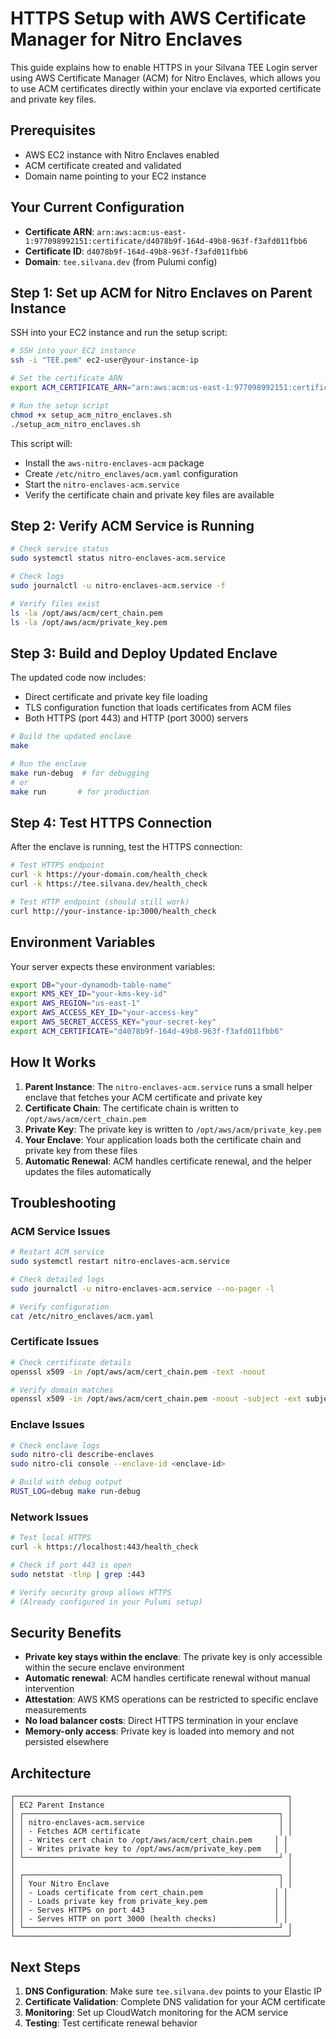 # HTTPS Setup with AWS Certificate Manager for Nitro Enclaves

This guide explains how to enable HTTPS in your Silvana TEE Login server using AWS Certificate Manager (ACM) for Nitro Enclaves, which allows you to use ACM certificates directly within your enclave via exported certificate and private key files.

## Prerequisites

- AWS EC2 instance with Nitro Enclaves enabled
- ACM certificate created and validated
- Domain name pointing to your EC2 instance

## Your Current Configuration

- **Certificate ARN**: `arn:aws:acm:us-east-1:977098992151:certificate/d4078b9f-164d-49b8-963f-f3afd011fbb6`
- **Certificate ID**: `d4078b9f-164d-49b8-963f-f3afd011fbb6`
- **Domain**: `tee.silvana.dev` (from Pulumi config)

## Step 1: Set up ACM for Nitro Enclaves on Parent Instance

SSH into your EC2 instance and run the setup script:

```bash
# SSH into your EC2 instance
ssh -i "TEE.pem" ec2-user@your-instance-ip

# Set the certificate ARN
export ACM_CERTIFICATE_ARN="arn:aws:acm:us-east-1:977098992151:certificate/d4078b9f-164d-49b8-963f-f3afd011fbb6"

# Run the setup script
chmod +x setup_acm_nitro_enclaves.sh
./setup_acm_nitro_enclaves.sh
```

This script will:

- Install the `aws-nitro-enclaves-acm` package
- Create `/etc/nitro_enclaves/acm.yaml` configuration
- Start the `nitro-enclaves-acm.service`
- Verify the certificate chain and private key files are available

## Step 2: Verify ACM Service is Running

```bash
# Check service status
sudo systemctl status nitro-enclaves-acm.service

# Check logs
sudo journalctl -u nitro-enclaves-acm.service -f

# Verify files exist
ls -la /opt/aws/acm/cert_chain.pem
ls -la /opt/aws/acm/private_key.pem
```

## Step 3: Build and Deploy Updated Enclave

The updated code now includes:

- Direct certificate and private key file loading
- TLS configuration function that loads certificates from ACM files
- Both HTTPS (port 443) and HTTP (port 3000) servers

```bash
# Build the updated enclave
make

# Run the enclave
make run-debug  # for debugging
# or
make run       # for production
```

## Step 4: Test HTTPS Connection

After the enclave is running, test the HTTPS connection:

```bash
# Test HTTPS endpoint
curl -k https://your-domain.com/health_check
curl -k https://tee.silvana.dev/health_check

# Test HTTP endpoint (should still work)
curl http://your-instance-ip:3000/health_check
```

## Environment Variables

Your server expects these environment variables:

```bash
export DB="your-dynamodb-table-name"
export KMS_KEY_ID="your-kms-key-id"
export AWS_REGION="us-east-1"
export AWS_ACCESS_KEY_ID="your-access-key"
export AWS_SECRET_ACCESS_KEY="your-secret-key"
export ACM_CERTIFICATE="d4078b9f-164d-49b8-963f-f3afd011fbb6"
```

## How It Works

1. **Parent Instance**: The `nitro-enclaves-acm.service` runs a small helper enclave that fetches your ACM certificate and private key
2. **Certificate Chain**: The certificate chain is written to `/opt/aws/acm/cert_chain.pem`
3. **Private Key**: The private key is written to `/opt/aws/acm/private_key.pem`
4. **Your Enclave**: Your application loads both the certificate chain and private key from these files
5. **Automatic Renewal**: ACM handles certificate renewal, and the helper updates the files automatically

## Troubleshooting

### ACM Service Issues

```bash
# Restart ACM service
sudo systemctl restart nitro-enclaves-acm.service

# Check detailed logs
sudo journalctl -u nitro-enclaves-acm.service --no-pager -l

# Verify configuration
cat /etc/nitro_enclaves/acm.yaml
```

### Certificate Issues

```bash
# Check certificate details
openssl x509 -in /opt/aws/acm/cert_chain.pem -text -noout

# Verify domain matches
openssl x509 -in /opt/aws/acm/cert_chain.pem -noout -subject -ext subjectAltName
```

### Enclave Issues

```bash
# Check enclave logs
sudo nitro-cli describe-enclaves
sudo nitro-cli console --enclave-id <enclave-id>

# Build with debug output
RUST_LOG=debug make run-debug
```

### Network Issues

```bash
# Test local HTTPS
curl -k https://localhost:443/health_check

# Check if port 443 is open
sudo netstat -tlnp | grep :443

# Verify security group allows HTTPS
# (Already configured in your Pulumi setup)
```

## Security Benefits

- **Private key stays within the enclave**: The private key is only accessible within the secure enclave environment
- **Automatic renewal**: ACM handles certificate renewal without manual intervention
- **Attestation**: AWS KMS operations can be restricted to specific enclave measurements
- **No load balancer costs**: Direct HTTPS termination in your enclave
- **Memory-only access**: Private key is loaded into memory and not persisted elsewhere

## Architecture

```
┌─────────────────────────────────────────────────────────────┐
│ EC2 Parent Instance                                         │
│ ┌─────────────────────────────────────────────────────────┐ │
│ │ nitro-enclaves-acm.service                              │ │
│ │ - Fetches ACM certificate                               │ │
│ │ - Writes cert chain to /opt/aws/acm/cert_chain.pem     │ │
│ │ - Writes private key to /opt/aws/acm/private_key.pem   │ │
│ └─────────────────────────────────────────────────────────┘ │
│                                                             │
│ ┌─────────────────────────────────────────────────────────┐ │
│ │ Your Nitro Enclave                                      │ │
│ │ - Loads certificate from cert_chain.pem                │ │
│ │ - Loads private key from private_key.pem               │ │
│ │ - Serves HTTPS on port 443                             │ │
│ │ - Serves HTTP on port 3000 (health checks)             │ │
│ └─────────────────────────────────────────────────────────┘ │
└─────────────────────────────────────────────────────────────┘
```

## Next Steps

1. **DNS Configuration**: Make sure `tee.silvana.dev` points to your Elastic IP
2. **Certificate Validation**: Complete DNS validation for your ACM certificate
3. **Monitoring**: Set up CloudWatch monitoring for the ACM service
4. **Testing**: Test certificate renewal behavior

